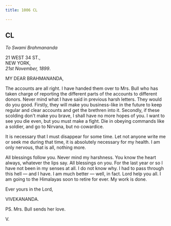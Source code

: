 ```yaml
---
title: 1006 CL

---
```

  

  


## CL

*To Swami Brahmananda*

21 WEST 34 ST.,  
NEW YORK,  
*21st November, 1899*.

MY DEAR BRAHMANANDA,

The accounts are all right. I have handed them over to Mrs. Bull who has
taken charge of reporting the different parts of the accounts to
different donors. Never mind what I have said in previous harsh letters.
They would do you good. Firstly, they will make you business-like in the
future to keep regular and clear accounts and get the brethren into it.
Secondly, if these scolding don't make you brave, I shall have no more
hopes of you. I want to see you die even, but you must make a fight. Die
in obeying commands like a soldier, and go to Nirvana, but no cowardice.

It is necessary that I must disappear for some time. Let not anyone
write me or seek me during that time, it is absolutely necessary for my
health. I am only nervous, that is all, nothing more.

All blessings follow you. Never mind my harshness. You know the heart
always, whatever the lips say. All blessings on you. For the last year
or so I have not been in my senses at all. I do not know why. I had to
pass through this hell — and I have. I am much better — well, in fact.
Lord help you all. I am going to the Himalayas soon to retire for ever.
My work is done.

Ever yours in the Lord,

VIVEKANANDA.

PS. Mrs. Bull sends her love.

V.